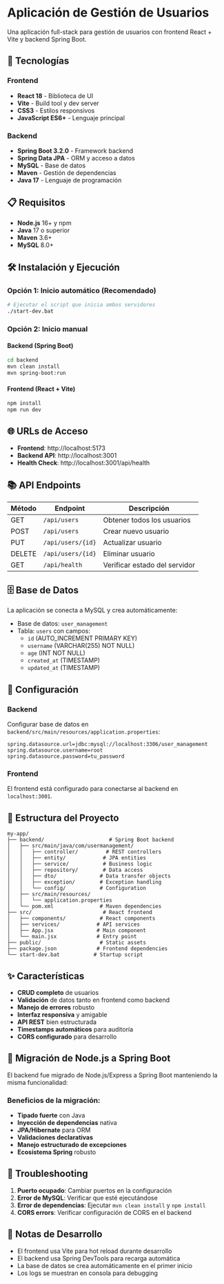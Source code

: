 # Aplicación de Gestión de Usuarios

Una aplicación full-stack para gestión de usuarios con frontend React + Vite y backend Spring Boot.

## 🚀 Tecnologías

### Frontend
- **React 18** - Biblioteca de UI
- **Vite** - Build tool y dev server
- **CSS3** - Estilos responsivos
- **JavaScript ES6+** - Lenguaje principal

### Backend
- **Spring Boot 3.2.0** - Framework backend
- **Spring Data JPA** - ORM y acceso a datos
- **MySQL** - Base de datos
- **Maven** - Gestión de dependencias
- **Java 17** - Lenguaje de programación

## 📋 Requisitos

- **Node.js** 16+ y npm
- **Java** 17 o superior
- **Maven** 3.6+
- **MySQL** 8.0+

## 🛠️ Instalación y Ejecución

### Opción 1: Inicio automático (Recomendado)
```bash
# Ejecutar el script que inicia ambos servidores
./start-dev.bat
```

### Opción 2: Inicio manual

#### Backend (Spring Boot)
```bash
cd backend
mvn clean install
mvn spring-boot:run
```

#### Frontend (React + Vite)
```bash
npm install
npm run dev
```

## 🌐 URLs de Acceso

- **Frontend**: http://localhost:5173
- **Backend API**: http://localhost:3001
- **Health Check**: http://localhost:3001/api/health

## 📚 API Endpoints

| Método | Endpoint | Descripción |
|--------|----------|-------------|
| GET | `/api/users` | Obtener todos los usuarios |
| POST | `/api/users` | Crear nuevo usuario |
| PUT | `/api/users/{id}` | Actualizar usuario |
| DELETE | `/api/users/{id}` | Eliminar usuario |
| GET | `/api/health` | Verificar estado del servidor |

## 🗄️ Base de Datos

La aplicación se conecta a MySQL y crea automáticamente:
- Base de datos: `user_management`
- Tabla: `users` con campos:
  - `id` (AUTO_INCREMENT PRIMARY KEY)
  - `username` (VARCHAR(255) NOT NULL)
  - `age` (INT NOT NULL)
  - `created_at` (TIMESTAMP)
  - `updated_at` (TIMESTAMP)

## 🔧 Configuración

### Backend
Configurar base de datos en `backend/src/main/resources/application.properties`:
```properties
spring.datasource.url=jdbc:mysql://localhost:3306/user_management
spring.datasource.username=root
spring.datasource.password=tu_password
```

### Frontend
El frontend está configurado para conectarse al backend en `localhost:3001`.

## 📁 Estructura del Proyecto

```
my-app/
├── backend/                     # Spring Boot backend
│   ├── src/main/java/com/usermanagement/
│   │   ├── controller/         # REST controllers
│   │   ├── entity/            # JPA entities
│   │   ├── service/           # Business logic
│   │   ├── repository/        # Data access
│   │   ├── dto/              # Data transfer objects
│   │   ├── exception/        # Exception handling
│   │   └── config/           # Configuration
│   ├── src/main/resources/
│   │   └── application.properties
│   └── pom.xml               # Maven dependencies
├── src/                       # React frontend
│   ├── components/           # React components
│   ├── services/            # API services
│   ├── App.jsx              # Main component
│   └── main.jsx             # Entry point
├── public/                   # Static assets
├── package.json             # Frontend dependencies
└── start-dev.bat           # Startup script
```

## ✨ Características

- **CRUD completo** de usuarios
- **Validación** de datos tanto en frontend como backend
- **Manejo de errores** robusto
- **Interfaz responsiva** y amigable
- **API REST** bien estructurada
- **Timestamps automáticos** para auditoría
- **CORS configurado** para desarrollo

## 🚦 Migración de Node.js a Spring Boot

El backend fue migrado de Node.js/Express a Spring Boot manteniendo la misma funcionalidad:

### Beneficios de la migración:
- **Tipado fuerte** con Java
- **Inyección de dependencias** nativa
- **JPA/Hibernate** para ORM
- **Validaciones declarativas**
- **Manejo estructurado de excepciones**
- **Ecosistema Spring** robusto

## 🐛 Troubleshooting

1. **Puerto ocupado**: Cambiar puertos en la configuración
2. **Error de MySQL**: Verificar que esté ejecutándose
3. **Error de dependencias**: Ejecutar `mvn clean install` y `npm install`
4. **CORS errors**: Verificar configuración de CORS en el backend

## 📝 Notas de Desarrollo

- El frontend usa Vite para hot reload durante desarrollo
- El backend usa Spring DevTools para recarga automática
- La base de datos se crea automáticamente en el primer inicio
- Los logs se muestran en consola para debugging

